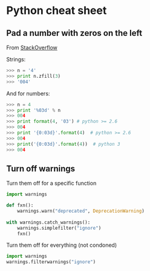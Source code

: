 # Python cheat sheet

## Pad a number with zeros on the left

From [StackOverflow](http://stackoverflow.com/questions/339007/nicest-way-to-pad-zeroes-to-string)

Strings:

```python
>>> n = '4'
>>> print n.zfill(3)
>>> '004'
```

And for numbers:

```python
>>> n = 4
>>> print '%03d' % n
>>> 004
>>> print format(4, '03') # python >= 2.6
>>> 004
>>> print '{0:03d}'.format(4)  # python >= 2.6
>>> 004
>>> print('{0:03d}'.format(4))  # python 3
>>> 004
```

## Turn off warnings

Turn them off for a specific function
```python
import warnings

def fxn():
    warnings.warn("deprecated", DeprecationWarning)
    
with warnings.catch_warnings():
    warnings.simplefilter("ignore")
    fxn()
```
Turn them off for everything (not condoned)
```python
import warnings
warnings.filterwarnings("ignore")
```

    
